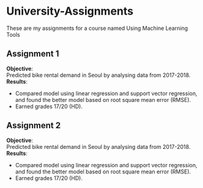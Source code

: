 # University-Assignments
These are my assignments for a course named Using Machine Learning Tools

## Assignment 1 
**Objective**:<br> 
Predicted bike rental demand in Seoul by analysing data from 2017-2018.<br>
**Results**:
* Compared model using linear regression and support vector regression, and found the better model based on root square mean error (RMSE).<br>
* Earned grades 17/20 (HD).<br>


## Assignment 2
**Objective**:<br> 
Predicted bike rental demand in Seoul by analysing data from 2017-2018.<br>
**Results**:
* Compared model using linear regression and support vector regression, and found the better model based on root square mean error (RMSE).<br>
* Earned grades 17/20 (HD).<br>
